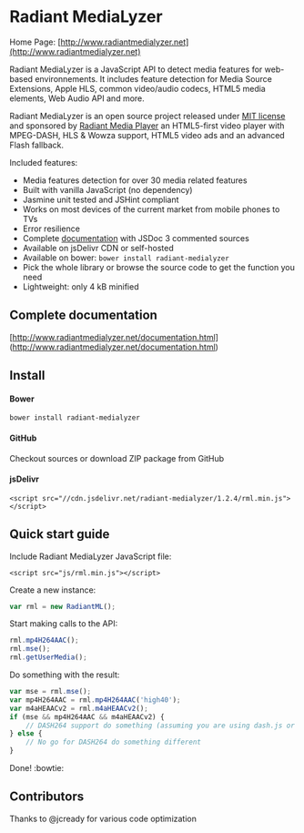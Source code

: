# Radiant MediaLyzer
Home Page: [http://www.radiantmedialyzer.net](http://www.radiantmedialyzer.net)

Radiant MediaLyzer is a JavaScript API to detect media features for web-based
environnements. It includes feature detection for Media Source Extensions, 
Apple HLS, common video/audio codecs, HTML5 media elements, Web Audio API and more.

Radiant MediaLyzer is an open source project released under
[MIT license](http://www.radiantmedialyzer.net/license.html)
and sponsored by [Radiant Media Player](https://www.radiantmediaplayer.com) an 
HTML5-first video player with MPEG-DASH, HLS & Wowza support, HTML5 video ads and 
an advanced Flash fallback.

Included features:
* Media features detection for over 30 media related features
* Built with vanilla JavaScript (no dependency)
* Jasmine unit tested and JSHint compliant
* Works on most devices of the current market from mobile phones to TVs
* Error resilience
* Complete [documentation](http://www.radiantmedialyzer.net/documentation.html)
with JSDoc 3 commented sources
* Available on jsDelivr CDN or self-hosted
* Available on bower: `bower install radiant-medialyzer`
* Pick the whole library or browse the source code to get the function you need
* Lightweight: only 4 kB minified

## Complete documentation

[http://www.radiantmedialyzer.net/documentation.html]
(http://www.radiantmedialyzer.net/documentation.html)

## Install

#### Bower

`bower install radiant-medialyzer`

#### GitHub

Checkout sources or download ZIP package from GitHub

#### jsDelivr

```<script src="//cdn.jsdelivr.net/radiant-medialyzer/1.2.4/rml.min.js"></script>```

## Quick start guide

Include Radiant MediaLyzer JavaScript file:

```<script src="js/rml.min.js"></script>```

Create a new instance:

```javascript
var rml = new RadiantML();
```
Start making calls to the API:

```javascript
rml.mp4H264AAC();
rml.mse();
rml.getUserMedia();
```
Do something with the result:

```javascript
var mse = rml.mse();
var mp4H264AAC = rml.mp4H264AAC('high40');
var m4aHEAACv2 = rml.m4aHEAACv2();
if (mse && mp4H264AAC && m4aHEAACv2) {
    // DASH264 support do something (assuming you are using dash.js or equivalent)
} else {
    // No go for DASH264 do something different
}
```
Done! :bowtie:

## Contributors

Thanks to @jcready for various code optimization
